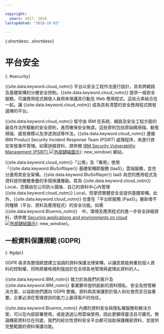 ```yaml
---

copyright:
  years: 2017, 2018
lastupdated: "2018-10-03"

---
```


{:shortdesc: .shortdesc}

# 平台安全
{: #security}

{{site.data.keyword.cloud_notm}} 平台以安全工程作法進行設計，具有跨網路及基礎架構的分層安全控制。{{site.data.keyword.cloud_notm}} 提供一組安全服務，可讓應用程式開發人員用來保護其行動及 Web 應用程式。這些元素結合在一起，讓 {{site.data.keyword.cloud_notm}} 成為具有清楚的安全應用程式開發選擇的平台。


{{site.data.keyword.cloud_notm}} 堅守由 IBM 在系統、網路及安全工程方面的最佳作法所驅動的安全原則，進而確保安全無虞。這些原則包括原始碼掃描、動態掃描、威脅建模以及滲透測試等作法。{{site.data.keyword.cloud_notm}} 遵循 IBM Product Security Incident Response Team (PSIRT) 處理程序，來進行資安突發事件管理。如需詳細資料，請參閱 [IBM Security Vulnerability Management (PSIRT) ![外部鏈結圖示](../icons/launch-glyph.svg "外部鏈結圖示")](https://www.ibm.com/security/secure-engineering/process.html){: new_window} 網站。

{{site.data.keyword.cloud_notm}}「公用」及「專用」使用「{{site.data.keyword.BluSoftlayer}} 基礎架構即服務 (IaaS)」雲端服務，並充分運用其安全架構。{{site.data.keyword.BluSoftlayer}} IaaS 為您的應用程式及資料提供層層重疊的多個保護層級。若為 {{site.data.keyword.cloud_notm}} Local，您藉由在公司防火牆後、自己的資料中心內管理 {{site.data.keyword.cloud_notm}} Local，而掌控實體安全並提供基礎架構。此外，{{site.data.keyword.cloud_notm}} 也會在「平台即服務 (PaaS)」層新增不同種類（平台、資料及應用程式）的安全功能。如需 {{site.data.keyword.Bluemix_notm}}　中，環境及應用程式的進一步安全詳細資料，請參閱 [Securing applications and environments on cloud ![外部鏈結圖示](../icons/launch-glyph.svg "外部鏈結圖示")](https://www.ibm.com/cloud/garage/architectures/securityArchitecture){: new_window}。

## 一般資料保護規範 (GDPR)
{: #gdpr}

GDPR 尋求為整個歐盟建立協調的資料保護法律架構，以讓民眾能夠重拾個人資料的控制權，同時將嚴格規則強加於在全球各地管理與處理此資料的人。 

{{site.data.keyword.IBM_notm}} 致力於為我們的客戶及 {{site.data.keyword.IBM_notm}} 事業夥伴提供創新的資料隱私、安全及控管解決方案，以協助他們邁向 GDPR 整備。資料與其保護對於個人和社會而言日益重要。企業必須在管理資訊的能力上贏得客戶的信任。 

{{site.data.keyword.Bluemix_notm}} 內建的資料安全與隱私權服務和解決方案，可以在內部部署使用，或是透過公用雲端使用，因此更顯得靈活且可擴充。無論機密資料位在何處，我們的綜合性資料安全平台都可協助保護機密資料，並提供完整範圍的資料保護功能。
